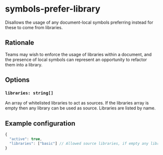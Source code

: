 # symbols-prefer-library

Disallows the usage of any document-local symbols preferring instead for these to come from
libraries.

## Rationale

Teams may wish to enforce the usage of libraries within a document, and the presence of local
symbols can represent an opportunity to refactor them into a library.

## Options

### `libraries: string[]`

An array of whitelisted libraries to act as sources. If the libraries array is empty then any
library can be used as source. Libraries are listed by name.

## Example configuration

```js
{
  "active": true,
  "libraries": ["basic"] // Allowed source libraries, if empty any library can be used as source
}
```
